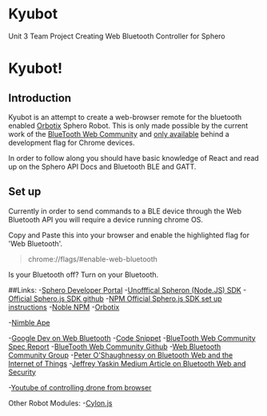 # Kyubot
Unit 3 Team Project Creating Web Bluetooth Controller for Sphero

# Kyubot!

## Introduction

Kyubot is an attempt to create a web-browser remote for the bluetooth enabled [Orbotix](https://github.com/orbotix) Sphero Robot. This is only made possible by the current work of the [BlueTooth Web Community](https://webbluetoothcg.github.io/web-bluetooth/) and [only available](http://caniuse.com/#feat=web-bluetooth) behind a development flag for Chrome devices.

In order to follow along you should have basic knowledge of React and read up on the Sphero API Docs and Bluetooth BLE and GATT.

## Set up

Currently in order to send commands to a BLE device through the Web Bluetooth API you will require a device running chrome OS.

Copy and Paste this into your browser and enable the highlighted flag for 'Web Bluetooth'.
>chrome://flags/#enable-web-bluetooth

Is your Bluetooth off? Turn on your Bluetooth. 

##Links:
-[Sphero Developer Portal](https://developer.gosphero.com/)
-[Unofffical Spheron (Node.JS) SDK](https://github.com/alchemycs/spheron)
-[Official Sphero.js SDK github](https://github.com/orbotix/sphero.js)
-[NPM Official Sphero.js SDK set up instructions](https://www.npmjs.com/package/sphero)
-[Noble NPM](https://github.com/sandeepmistry/noble)
-[Orbotix](https://github.com/orbotix)

-[Nimble Ape](https://nimblea.pe/monkey-business/2015/12/17/these-arent-the-droids-youre-looking-for/)

-[Google Dev on Web Bluetooth](https://developers.google.com/web/updates/2015/07/interact-with-ble-devices-on-the-web?hl=en)
-[Code Snippet](https://googlechrome.github.io/samples/web-bluetooth/device-info.html)
-[BlueTooth Web Community Spec Report](https://webbluetoothcg.github.io/web-bluetooth/)
-[BlueTooth Web Community Github](https://github.com/WebBluetoothCG/web-bluetooth/blob/gh-pages/charter.md)
-[Web Bluetooth Community Group](https://www.w3.org/community/web-bluetooth/)
-[Peter O'Shaughnessy on Bluetooth Web and the Internet of Things](http://peteroshaughnessy.com/posts/web-bluetooth-controlling-the-real-world/)
-[Jeffrey Yaskin Medium Article on Bluetooth Web and Security](https://medium.com/@jyasskin/the-web-bluetooth-security-model-666b4e7eed2#.wyioxsmhm)


-[Youtube of controlling drone from browser](https://www.youtube.com/watch?v=yILD_ZdXJW4)

Other Robot Modules:
-[Cylon.js](https://cylonjs.com/documentation/platforms/sphero-ble/)
